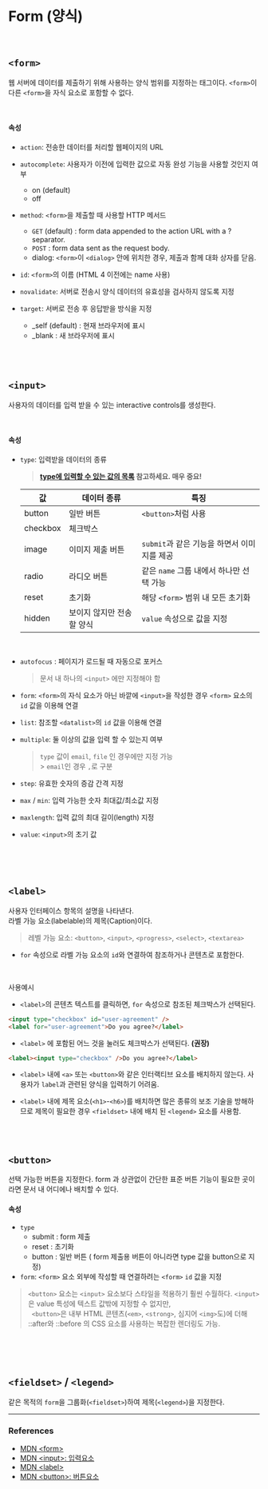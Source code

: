 # Form (양식)

<br>

## `<form>`

웹 서버에 데이터를 제출하기 위해 사용하는 양식 범위를 지정하는 태그이다.
`<form>`이 다른 `<form>`을 자식 요소로 포함할 수 없다.

<br>

#### 속성

- `action`: 전송한 데이터를 처리할 웹페이지의 URL
- `autocomplete`: 사용자가 이전에 입력한 값으로 자동 완성 기능을 사용할 것인지 여부
  - on (default)
  - off
- `method`: `<form>`을 제출할 때 사용할 HTTP 메서드
  - `GET` (default) : form data appended to the action URL with a ? separator.
  - `POST` : form data sent as the request body.
  - dialog: `<form>`이 `<dialog>` 안에 위치한 경우, 제출과 함께 대화 상자를 닫음.
- `id`: `<form>`의 이름 (HTML 4 이전에는 name 사용)
- `novalidate`: 서버로 전송시 양식 데이터의 유효성을 검사하지 않도록 지정
- `target`: 서버로 전송 후 응답받을 방식을 지정

  - \_self (default) : 현재 브라우저에 표시
  - \_blank : 새 브라우저에 표시

  <br>
  <br>
  <br>

## `<input>`

사용자의 데이터를 입력 받을 수 있는 interactive controls를 생성한다.

<br>

#### 속성

- `type`: 입력받을 데이터의 종류

  > **[type에 입력할 수 있는 값의 목록](https://developer.mozilla.org/en-US/docs/Web/HTML/Element/input#<input>_types) 참고하세요. 매우 중요!**

  | 값       | 데이터 종류               | 특징                                        |
  | -------- | ------------------------- | ------------------------------------------- |
  | button   | 일반 버튼                 | `<button>`처럼 사용                         |
  | checkbox | 체크박스                  |                                             |
  | image    | 이미지 제출 버튼          | `submit`과 같은 기능을 하면서 이미지를 제공 |
  | radio    | 라디오 버튼               | 같은 `name` 그룹 내에서 하나만 선택 가능    |
  | reset    | 초기화                    | 해당 `<form>` 범위 내 모든 초기화           |
  | hidden   | 보이지 않지만 전송할 양식 | `value` 속성으로 값을 지정                  |

<br>

- `autofocus` : 페이지가 로드될 때 자동으로 포커스

  > 문서 내 하나의 `<input>` 에만 지정해야 함

- `form`: `<form>`의 자식 요소가 아닌 바깥에 `<input>`을 작성한 경우 `<form>` 요소의 `id` 값을 이용해 연결
- `list`: 참조할 `<datalist>`의 `id` 값을 이용해 연결
- `multiple`: 둘 이상의 값을 입력 할 수 있는지 여부
  > `type` 값이 `email`, `file` 인 경우에만 지정 가능 <br> > `email`인 경우 `,`로 구분
- `step`: 유효한 숫자의 증감 간격 지정
- `max` / `min`: 입력 가능한 숫자 최대값/최소값 지정
- `maxlength`: 입력 값의 최대 길이(length) 지정
- `value`: `<input>`의 초기 값

<br>
<br>
<br>

## `<label>`

사용자 인터페이스 항목의 설명을 나타낸다.<br>
라벨 가능 요소(labelable)의 제목(Caption)이다.

> 레벨 가능 요소: `<button>`, `<input>`, `<progress>`, `<select>`, `<textarea>`

- `for` 속성으로 라벨 가능 요소의 `id`와 연결하여 참조하거나 콘텐츠로 포함한다.

<br>

사용예시

- `<label>`의 콘텐츠 텍스트를 클릭하면, `for` 속성으로 참조된 체크박스가 선택된다.

```html
<input type="checkbox" id="user-agreement" />
<label for="user-agreement">Do you agree?</label>
```

- `<label>` 에 포함된 어느 것을 눌러도 체크박스가 선택된다. **(권장)**

```html
<label><input type="checkbox" />Do you agree?</label>
```

- `<label>` 내에 `<a>` 또는 `<button>`와 같은 인터랙티브 요소를 배치하지 않는다. 사용자가 `label`과 관련된 양식을 입력하기 어려움.
- `<label>` 내에 제목 요소(`<h1>`-`<h6>`)를 배치하면 많은 종류의 보조 기술을 방해하므로 제목이 필요한 경우 `<fieldset>` 내에 배치 된 `<legend>` 요소를 사용함.

  <br>
  <br>

## `<button>`

선택 가능한 버튼을 지정한다. form 과 상관없이 간단한 표준 버튼 기능이 필요한 곳이라면 문서 내 어디에나 배치할 수 있다.

#### 속성

- `type`
  - submit : form 제출
  - reset : 초기화
  - button : 일반 버튼 ( form 제출용 버튼이 아니라면 type 값을 button으로 지정)
- `form`: `<form>` 요소 외부에 작성할 때 연결하려는 `<form>` `id` 값을 지정

> `<button>` 요소는 `<input>` 요소보다 스타일을 적용하기 훨씬 수월하다. `<input>`은 value 특성에 텍스트 값밖에 지정할 수 없지만,<br>` <button>`은 내부 HTML 콘텐츠(`<em>`, `<strong>`, 심지어 `<img>`도)에 더해 ::after와 ::before 의 CSS 요소를 사용하는 복잡한 렌더링도 가능.

<br>
<br>
<br>

## `<fieldset>` / `<legend>`

같은 목적의 `form`을 그룹화(`<fieldset>`)하여 제목(`<legend>`)을 지정한다.

---

### References

- [MDN &lt;form&gt;](https://developer.mozilla.org/ko/docs/Web/HTML/Element/form)
- [MDN &lt;input&gt;: 입력요소](https://developer.mozilla.org/ko/docs/Web/HTML/Element/input)
- [MDN &lt;label&gt;](https://developer.mozilla.org/ko/docs/Web/HTML/Element/Label)
- [MDN &lt;button&gt;: 버튼요소](https://developer.mozilla.org/ko/docs/Web/HTML/Element/Button)
